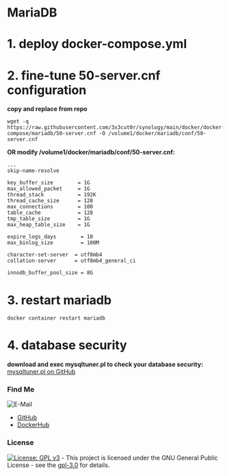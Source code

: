 # MariaDB

# 1. deploy docker-compose.yml

# 2. fine-tune 50-server.cnf configuration
**copy and replace from repo**  
```shell
wget -q https://raw.githubusercontent.com/3x3cut0r/synology/main/docker/docker-compose/mariadb/50-server.cnf -O /volume1/docker/mariadb/conf/50-server.cnf

```

**OR modify /volume1/docker/mariadb/conf/50-server.cnf:**
```shell
...
skip-name-resolve

key_buffer_size        = 1G
max_allowed_packet     = 1G
thread_stack           = 192K
thread_cache_size      = 128
max_connections        = 100
table_cache            = 128
tmp_table_size         = 1G
max_heap_table_size    = 1G

expire_logs_days        = 10
max_binlog_size         = 100M

character-set-server  = utf8mb4
collation-server      = utf8mb4_general_ci

innodb_buffer_pool_size = 8G

```

# 3. restart mariadb
```shell
docker container restart mariadb

```

# 4. database security
**download and exec mysqltuner.pl to check your database security:**  
[mysqltuner.pl on GitHub](https://github.com/major/MySQLTuner-perl)  

### Find Me <a name="findme"></a>

![E-Mail](https://img.shields.io/badge/E--Mail-executor55%40gmx.de-red)
* [GitHub](https://github.com/3x3cut0r)
* [DockerHub](https://hub.docker.com/u/3x3cut0r)

### License <a name="license"></a>

[![License: GPL v3](https://img.shields.io/badge/License-GPLv3-blue.svg)](https://www.gnu.org/licenses/gpl-3.0) - This project is licensed under the GNU General Public License - see the [gpl-3.0](https://www.gnu.org/licenses/gpl-3.0.en.html) for details.
